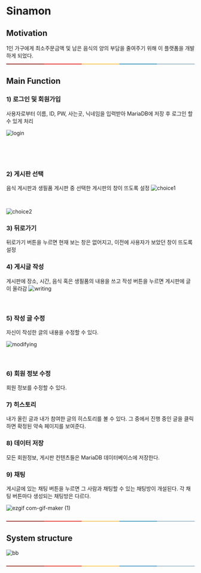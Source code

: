 # Sinamon



## Motivation
1인 가구에게 최소주문금액 및 남은 음식의 양의 부담을 줄여주기 위해 이 플랫폼을 개발하게 되었다.    
[![-----------------------------------------------------](https://raw.githubusercontent.com/Sinamon-CBNU/Sinamon/develop/Sinamon-minjung/Image/colored.png)](#table-of-contents)



## Main Function
### 1) 로그인 및 회원가입 
사용자로부터 이름, ID, PW, 사는곳, 닉네임을 입력받아 MariaDB에 저장 후 로그인 할 수 있게 처리

![login](https://user-images.githubusercontent.com/46774346/146688307-4ca5ea0b-7537-42c5-b2c8-986aeaf10ea5.gif)


</br>
</br>
</br>



### 2) 게시판 선택 
음식 게시판과 생필품 게시판 중 선택한 게시판의 창이 뜨도록 설정
![choice1](https://user-images.githubusercontent.com/46774346/146688433-fe6d24da-9eb5-4d18-95ea-070b96bcf83e.gif)

</br>



![choice2](https://user-images.githubusercontent.com/46774346/146688448-df11d5aa-28d6-4cf9-8427-3ccabbf15ea7.gif)



### 3) 뒤로가기 
뒤로가기 버튼을 누르면 현재 보는 창은 없어지고, 이전에 사용자가 보았던 창이 뜨도록 설정

### 4) 게시글 작성 
게시판에 장소, 시간, 음식 혹은 생필품의 내용을 쓰고 작성 버튼을 누르면 게시판에 글이 올라감
![writing](https://user-images.githubusercontent.com/46774346/146688514-ddda6cd1-211a-4bff-abc0-7b8d90a8d6ed.gif)
</br>
</br>
</br>

### 5) 작성 글 수정 
자신이 작성한 글의 내용을 수정할 수 있다.



![modifying](https://user-images.githubusercontent.com/46774346/146688565-39dd7f8e-2902-4b1c-8747-6cf1d5fe6813.gif)
</br>
</br>
</br>

### 6) 회원 정보 수정
회원 정보를 수정할 수 있다.

### 7) 히스토리 
내가 올린 글과 내가 참여한 글의 히스토리를 볼 수 있다.
그 중에서 진행 중인 글을 클릭하면 확정된 약속 페이지를 보여준다.

### 8) 데이터 저장 
모든 회원정보, 게시판 컨텐츠들은 MariaDB 데이터베이스에 저장한다.

### 9) 채팅 
게시글에 있는 채팅 버튼을 누르면 그 사람과 채팅할 수 있는 채팅방이 개설된다. 각 채팅 버튼마다 생성되는 채팅방은 다르다.



![ezgif com-gif-maker (1)](https://user-images.githubusercontent.com/46774346/146688697-3a329ab6-97fc-4bb7-b8f9-87a5c66b4774.gif)


[![-----------------------------------------------------](https://raw.githubusercontent.com/Sinamon-CBNU/Sinamon/develop/Sinamon-minjung/Image/colored.png)](#table-of-contents)


## System structure
![bb](https://user-images.githubusercontent.com/46774346/146688860-4046eec3-8a4a-42c0-b3f9-9a9e0eb3c2e9.png)

[![-----------------------------------------------------](https://raw.githubusercontent.com/Sinamon-CBNU/Sinamon/develop/Sinamon-minjung/Image/colored.png)](#table-of-contents)
